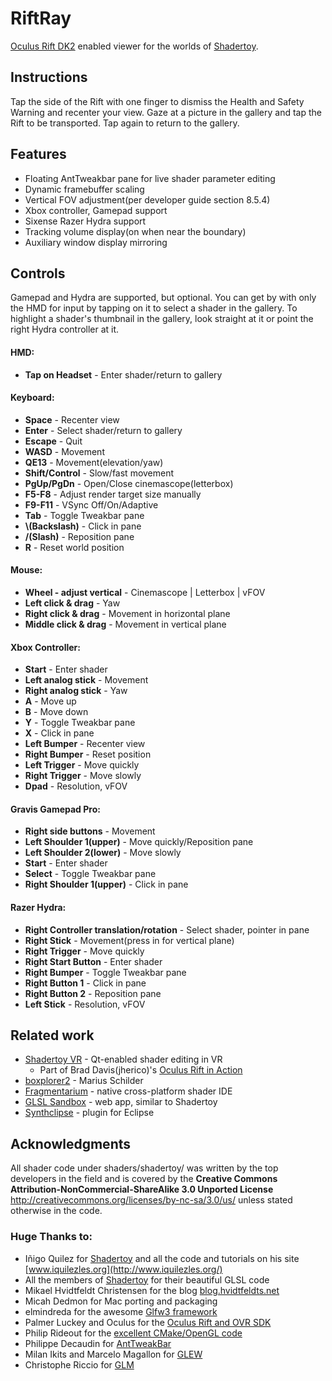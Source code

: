 # RiftRay

[Oculus Rift DK2](http://www.oculus.com/) enabled viewer for the worlds of [Shadertoy](https://shadertoy.com).  


## Instructions  
Tap the side of the Rift with one finger to dismiss the Health and Safety Warning and recenter your view. Gaze at a picture in the gallery and tap the Rift to be transported. Tap again to return to the gallery.  


## Features  
- Floating AntTweakbar pane for live shader parameter editing  
- Dynamic framebuffer scaling  
- Vertical FOV adjustment(per developer guide section 8.5.4)  
- Xbox controller, Gamepad support  
- Sixense Razer Hydra support  
- Tracking volume display(on when near the boundary)  
- Auxiliary window display mirroring  


## Controls  
Gamepad and Hydra are supported, but optional. You can get by with only the HMD for input by tapping on it to select a shader in the gallery. To highlight a shader's thumbnail in the gallery, look straight at it or point the right Hydra controller at it.  

#### HMD:  
- **Tap on Headset** - Enter shader/return to gallery  

#### Keyboard:  
- **Space** - Recenter view  
- **Enter** - Select shader/return to gallery  
- **Escape** - Quit
- **WASD** - Movement  
- **QE13** - Movement(elevation/yaw)  
- **Shift/Control** - Slow/fast movement  
- **PgUp/PgDn** - Open/Close cinemascope(letterbox)  
- **F5-F8** - Adjust render target size manually  
- **F9-F11** - VSync Off/On/Adaptive  
- **Tab** - Toggle Tweakbar pane  
- **\\(Backslash)** - Click in pane  
- **/(Slash)** - Reposition pane  
- **R** - Reset world position  

#### Mouse:  
- **Wheel - adjust vertical** - Cinemascope | Letterbox | vFOV  
- **Left click & drag** - Yaw  
- **Right click & drag** - Movement in horizontal plane  
- **Middle click & drag** - Movement in vertical plane  

#### Xbox Controller:  
- **Start** - Enter shader  
- **Left analog stick** - Movement  
- **Right analog stick** - Yaw  
- **A** - Move up
- **B** - Move down
- **Y** - Toggle Tweakbar pane  
- **X** - Click in pane
- **Left Bumper** - Recenter view 
- **Right Bumper** - Reset position  
- **Left Trigger** - Move quickly  
- **Right Trigger** - Move slowly  
- **Dpad** - Resolution, vFOV  

#### Gravis Gamepad Pro:  
- **Right side buttons** - Movement  
- **Left Shoulder 1(upper)** - Move quickly/Reposition pane  
- **Left Shoulder 2(lower)** - Move slowly  
- **Start** - Enter shader  
- **Select** - Toggle Tweakbar pane  
- **Right Shoulder 1(upper)** - Click in pane  

#### Razer Hydra:  
- **Right Controller translation/rotation** - Select shader, pointer in pane  
- **Right Stick** - Movement(press in for vertical plane)  
- **Right Trigger** - Move quickly  
- **Right Start Button** - Enter shader  
- **Right Bumper** - Toggle Tweakbar pane  
- **Right Button 1** - Click in pane  
- **Right Button 2** - Reposition pane  
- **Left Stick** - Resolution, vFOV  

## Related work
  - [Shadertoy VR](http://www.reddit.com/r/oculus/comments/2q0ard/new_build_of_shadertoy_vr/) - Qt-enabled shader editing in VR  
    - Part of Brad Davis(jherico)'s [Oculus Rift in Action]()
  - [boxplorer2](https://code.google.com/p/boxplorer2/) - Marius Schilder  
  - [Fragmentarium](http://syntopia.github.io/Fragmentarium/) - native cross-platform shader IDE
  - [GLSL Sandbox](http://glslsandbox.com/) - web app, similar to Shadertoy
  - [Synthclipse](http://synthclipse.sourceforge.net/user_guide/shadertoy.html) - plugin for Eclipse


## Acknowledgments

All shader code under shaders/shadertoy/ was written by the top developers in the field and is covered by the **Creative Commons Attribution-NonCommercial-ShareAlike 3.0 Unported License** <http://creativecommons.org/licenses/by-nc-sa/3.0/us/> unless stated otherwise in the code.  

### Huge Thanks to:
- Iñigo Quilez for [Shadertoy](https://shadertoy.com) and all the code and tutorials on his site [www.iquilezles.org](http://www.iquilezles.org/)  
- All the members of [Shadertoy](https://shadertoy.com) for their beautiful GLSL code  
- Mikael Hvidtfeldt Christensen for the blog [blog.hvidtfeldts.net](http://blog.hvidtfeldts.net/)  
- Micah Dedmon for Mac porting and packaging  
- elmindreda for the awesome [Glfw3 framework](https://github.com/glfw/glfw)   
- Palmer Luckey and Oculus for the [Oculus Rift and OVR SDK](http://www.oculusvr.com/)  
- Philip Rideout for the [excellent CMake/OpenGL code](http://github.prideout.net/)  
- Philippe Decaudin for [AntTweakBar](http://anttweakbar.sourceforge.net/doc/)  
- Milan Ikits and Marcelo Magallon for [GLEW](http://glew.sourceforge.net/)  
- Christophe Riccio for [GLM](http://glm.g-truc.net/0.9.5/index.html)  
